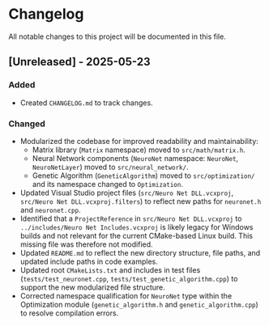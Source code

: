 # Changelog

All notable changes to this project will be documented in this file.

## [Unreleased] - 2025-05-23

### Added
- Created `CHANGELOG.md` to track changes.

### Changed
- Modularized the codebase for improved readability and maintainability:
    - Matrix library (`Matrix` namespace) moved to `src/math/matrix.h`.
    - Neural Network components (`NeuroNet` namespace: `NeuroNet`, `NeuroNetLayer`) moved to `src/neural_network/`.
    - Genetic Algorithm (`GeneticAlgorithm`) moved to `src/optimization/` and its namespace changed to `Optimization`.
- Updated Visual Studio project files (`src/Neuro Net DLL.vcxproj`, `src/Neuro Net DLL.vcxproj.filters`) to reflect new paths for `neuronet.h` and `neuronet.cpp`.
- Identified that a `ProjectReference` in `src/Neuro Net DLL.vcxproj` to `../includes/Neuro Net Includes.vcxproj` is likely legacy for Windows builds and not relevant for the current CMake-based Linux build. This missing file was therefore not modified.
- Updated `README.md` to reflect the new directory structure, file paths, and updated include paths in code examples.
- Updated root `CMakeLists.txt` and includes in test files (`tests/test_neuronet.cpp`, `tests/test_genetic_algorithm.cpp`) to support the new modularized file structure.
- Corrected namespace qualification for `NeuroNet` type within the Optimization module (`genetic_algorithm.h` and `genetic_algorithm.cpp`) to resolve compilation errors.


